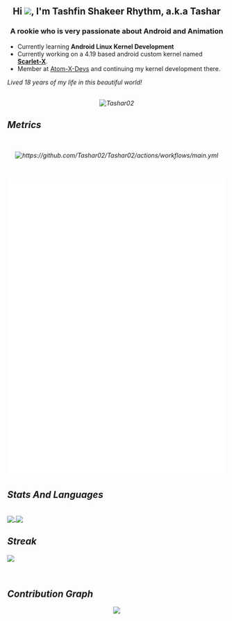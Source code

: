 </p align="center">
<h2 align="center">Hi <img src="https://raw.githubusercontent.com/MartinHeinz/MartinHeinz/master/wave.gif" width="30px">, I'm Tashfin Shakeer Rhythm, a.k.a Tashar</h2>
<h3 align="center">A rookie who is very passionate about Android and Animation</h3>

- Currently learning **Android Linux Kernel Development**
- Currently working on a 4.19 based android custom kernel named <a href="https://github.com/Atom-X-Devs/android_kernel_xiaomi_scarlet">**Scarlet-X**</a>.
- Member at <a href="https://github.com/Atom-X-Devs">Atom-X-Devs</a> and continuing my kernel development there.

<p>
  <em>
    Lived 18 years of my life in this beautiful world! <br>


<br>

<p align="center"><img src="https://komarev.com/ghpvc/?username=Tashar02&style=flat-square" alt="Tashar02" /><br></p>

## Metrics
<br>
<p align="center">
<img src="https://github.com/Tashar02/Tashar02/actions/workflows/main.yml/badge.svg" alt="https://github.com/Tashar02/Tashar02/actions/workflows/main.yml" /><br></p>
</p>

<br>
<p align="center">
<img src="https://github.com/Tashar02/Tashar02/blob/main/github-metrics.svg" alt="Tashar02" /><br>
</p>

## Stats And Languages

<br>
<a href="https://github.com/anuraghazra/github-readme-stats">
  <img align = "center" src = "https://github-readme-stats.vercel.app/api?username=Tashar02&show_icons=true&theme=tokyonight&line_height=27&hide_rank=false&border_radius=10&line_height=28&hide_border=true&count_private=true&text_color=a3a3a3">
</a>
<a href="https://github.com/anuraghazra/github-readme-stats">
<img align = "center" src = "https://github-readme-stats.vercel.app/api/top-langs/?username=Tashar02&theme=tokyonight&hide_rank=false&border_radius=10&line_height=28&hide_border=true&text_color=a3a3a3">
</a>

## Streak

<p href="https://github.com/anuraghazra/github-readme-stats">
<img align="center" src="https://github-readme-streak-stats.herokuapp.com/?user=Tashar02&theme=tokyonight&hide_rank=false&border_radius=10&line_height=28&hide_border=true&text_color=a3a3a3"/>
</p>
</br>

## Contribution Graph

<p align = "center">
 <img src="https://activity-graph.herokuapp.com/graph?username=Tashar02&text_color=a3a3a3&border_radius=10&line_height=28&hide_border=true&text_color=a3a3a3&theme=redical&area=true&area_color=a3a3a3"/>
</p>

